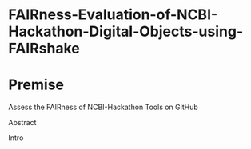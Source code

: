 # FAIRness-Evaluation-of-NCBI-Hackathon-Digital-Objects-using-FAIRshake

# Premise
Assess the FAIRness of NCBI-Hackathon Tools on GitHub

Abstract

Intro
